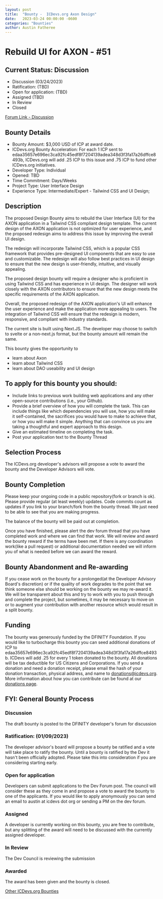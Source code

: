 ```yaml
---
layout: post
title:  "Bounty -  ICDevs.org Axon Design"
date:   2023-03-24 00:00:00 -0600
categories: "Bounties"
author: Austin Fatheree
---
```


# Rebuild UI for AXON - #51

## Current Status: Discussion

* Discussion (03/24/2023)
* Ratification: (TBD)
* Open for application: (TBD)
* Assigned (TBD)
* In Review 
* Closed 

[Forum Link - Discussion](https://forum.dfinity.org/t/proposed-icdevs-org-bounty-39-customer-service-dapp-svelte-react-5-000/)

## Bounty Details

* Bounty Amount: $3,000 USD of ICP at award date.
* ICDevs.org Bounty Acceleration: For each 1 ICP sent to edaa35657e696ec3ca92fc45edf8f7204139adea348d3f3fa17a26dffce8493b, ICDevs.org will add  .25 ICP to this issue and .75 ICP to fund other ICDevs.org initiatives.
* Developer Type: Individual
* Opened: TBD
* Time Commitment: Days/Weeks
* Project Type: User Interface Design
* Experience Type: Intermediate/Expert - Tailwind CSS and UI Design;

## Description

The proposed Design Bounty aims to rebuild the User Interface (UI) for the AXON application in a Tailwind CSS compliant design template. The current design of the AXON application is not optimized for user experience, and the proposed redesign aims to address this issue by improving the overall UI design.

The redesign will incorporate Tailwind CSS, which is a popular CSS framework that provides pre-designed UI components that are easy to use and customizable. The redesign will also follow best practices in UI design to ensure that the new design is user-friendly, intuitive, and visually appealing.

The proposed design bounty will require a designer who is proficient in using Tailwind CSS and has experience in UI design. The designer will work closely with the AXON contributors to ensure that the new design meets the specific requirements of the AXON application.

Overall, the proposed redesign of the AXON application's UI will enhance the user experience and make the application more appealing to users. The integration of Tailwind CSS will ensure that the redesign is modern, responsive, and compliant with industry standards.

The current site is built using Next.JS. The developer may choose to switch to svelte or a non-next.js format, but the bounty amount will remain the same.

This bounty gives the opportunity to

* learn about Axon
* learn about Tailwind CSS
* learn about DAO useability and UI design


## To apply for this bounty you should:

* Include links to previous work building web applications and any other open-source contributions (i.e., your Github).
* Provide a brief overview of how you will complete the task. This can include things like which dependencies you will use, how you will make it self-contained, the sacrifices you would have to make to achieve that, or how you will make it simple. Anything that can convince us you are taking a thoughtful and expert approach to this design.
* Give an estimated timeline on completing the task.
* Post your application text to the Bounty Thread

## Selection Process

The ICDevs.org developer's advisors will propose a vote to award the bounty and the Developer Advisors will vote.

## Bounty Completion

Please keep your ongoing code in a public repository(fork or branch is ok). Please provide regular (at least weekly) updates.  Code commits count as updates if you link to your branch/fork from the bounty thread.  We just need to be able to see that you are making progress.

The balance of the bounty will be paid out at completion.

Once you have finished, please alert the dev forum thread that you have completed work and where we can find that work.  We will review and award the bounty reward if the terms have been met.  If there is any coordination work(like a pull request) or additional documentation needed we will inform you of what is needed before we can award the reward.

## Bounty Abandonment and Re-awarding

If you cease work on the bounty for a prolonged(at the Developer Advisory Board's discretion) or if the quality of work degrades to the point that we think someone else should be working on the bounty we may re-award it.  We will be transparent about this and try to work with you to push through and complete the project, but sometimes, it may be necessary to move on or to augment your contribution with another resource which would result in a split bounty.

## Funding

The bounty was generously funded by the DFINITY Foundation. If you would like to turbocharge this bounty you can seed additional donations of ICP to edaa35657e696ec3ca92fc45edf8f7204139adea348d3f3fa17a26dffce8493b.  ICDevs will add .25 for every 1 token donated to the bounty.  All donations will be tax deductible for US Citizens and Corporations.  If you send a donation and need a donation receipt, please email the hash of your donation transaction, physical address, and name to donations@icdevs.org.  More information about how you can contribute can be found at our [donations page](https://icdevs.org/donations.html).


## FYI: General Bounty Process

### Discussion

The draft bounty is posted to the DFINITY developer's forum for discussion

### Ratification: (01/09/2023)

The developer advisor's board will propose a bounty be ratified and a vote will take place to ratify the bounty.  Until a bounty is ratified by the Dev it hasn't been officially adopted. Please take this into consideration if you are considering starting early.

### Open for application

Developers can submit applications to the Dev Forum post.  The council will consider these as they come in and propose a vote to award the bounty to one of the applicants.  If you would like to apply anonymously you can send an email to austin at icdevs dot org or sending a PM on the dev forum.

### Assigned

A developer is currently working on this bounty, you are free to contribute, but any splitting of the award will need to be discussed with the currently assigned developer.

### In Review

The Dev Council is reviewing the submission

### Awarded

The award has been given and the bounty is closed.


[Other ICDevs.org Bounties](https://icdevs.org/bounties.html)

